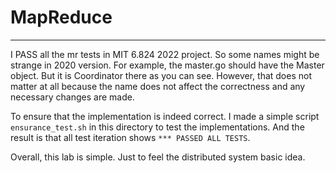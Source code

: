 # MapReduce

---

I PASS all the mr tests in MIT 6.824 2022 project. 
So some names might be strange in 2020 version. For 
example, the master.go should have the Master object. 
But it is Coordinator there as you can see. However,
that does not matter at all because the name does not 
affect the correctness and any necessary changes are made.

To ensure that the implementation is indeed correct. I
made a simple script `ensurance_test.sh` in this directory
to test the implementations. And the result is that all
test iteration shows `*** PASSED ALL TESTS`.

Overall, this lab is simple. Just to feel the distributed
system basic idea.